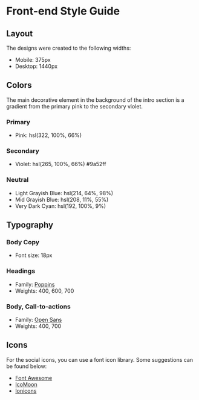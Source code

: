 # Front-end Style Guide

## Layout

The designs were created to the following widths:

- Mobile: 375px
- Desktop: 1440px

## Colors

The main decorative element in the background of the intro section is a gradient from the primary pink to the secondary violet.

### Primary

- Pink: hsl(322, 100%, 66%)

### Secondary

- Violet: hsl(265, 100%, 66%) #9a52ff

### Neutral

- Light Grayish Blue: hsl(214, 64%, 98%)
- Mid Grayish Blue: hsl(208, 11%, 55%)
- Very Dark Cyan: hsl(192, 100%, 9%)

## Typography

### Body Copy

- Font size: 18px

### Headings

- Family: [Poppins](https://fonts.google.com/specimen/Poppins)
- Weights: 400, 600, 700

### Body, Call-to-actions

- Family: [Open Sans](https://fonts.google.com/specimen/Open+Sans)
- Weights: 400, 700

## Icons

For the social icons, you can use a font icon library. Some suggestions can be found below:

- [Font Awesome](https://fontawesome.com/)
- [IcoMoon](https://icomoon.io/)
- [Ionicons](https://ionicons.com/)
